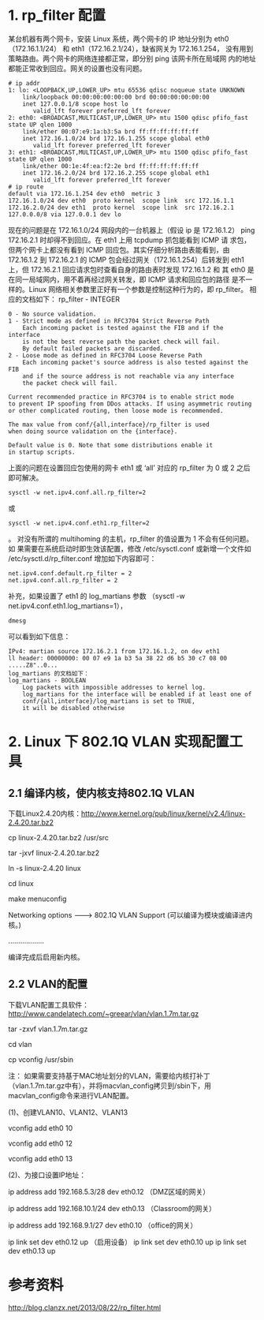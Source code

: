 # 1. rp_filter 配置 #

某台机器有两个网卡，安装 Linux 系统，两个网卡的 IP 地址分别为 eth0（172.16.1.1/24） 和 eth1（172.16.2.1/24），缺省网关为 172.16.1.254， 没有用到策略路由。两个网卡的网络连接都正常，即分别 ping 该网卡所在局域网 内的地址都能正常收到回应。网关的设置也没有问题。

	# ip addr
	1: lo: <LOOPBACK,UP,LOWER_UP> mtu 65536 qdisc noqueue state UNKNOWN
	    link/loopback 00:00:00:00:00:00 brd 00:00:00:00:00:00
	    inet 127.0.0.1/8 scope host lo
	       valid_lft forever preferred_lft forever
	2: eth0: <BROADCAST,MULTICAST,UP,LOWER_UP> mtu 1500 qdisc pfifo_fast state UP qlen 1000
	    link/ether 00:07:e9:1a:b3:5a brd ff:ff:ff:ff:ff:ff
	    inet 172.16.1.0/24 brd 172.16.1.255 scope global eth0
	       valid_lft forever preferred_lft forever
	3: eth1: <BROADCAST,MULTICAST,UP,LOWER_UP> mtu 1500 qdisc pfifo_fast state UP qlen 1000
	    link/ether 00:1e:4f:ea:f2:2e brd ff:ff:ff:ff:ff:ff
	    inet 172.16.2.0/24 brd 172.16.2.255 scope global eth1
	       valid_lft forever preferred_lft forever
	# ip route
	default via 172.16.1.254 dev eth0  metric 3
	172.16.1.0/24 dev eth0  proto kernel  scope link  src 172.16.1.1
	172.16.2.0/24 dev eth1  proto kernel  scope link  src 172.16.2.1
	127.0.0.0/8 via 127.0.0.1 dev lo

现在的问题是在 172.16.1.0/24 网段内的一台机器上（假设 ip 是 172.16.1.2） ping 172.16.2.1 时却得不到回应。在 eth1 上用 tcpdump 抓包能看到 ICMP 请 求包，但两个网卡上都没有看到 ICMP 回应包。其实仔细分析路由表能看到，由 172.16.1.2 到 172.16.2.1 的 ICMP 包会经过网关（172.16.1.254）后转发到 eth1 上，但 172.16.2.1 回应请求包时查看自身的路由表时发现 172.16.1.2 和 其 eth0 是在同一局域网内，用不着再经过网关转发，即 ICMP 请求和回应包的路径 是不一样的。Linux 网络相关参数里正好有一个参数是控制这种行为的，即 rp_filter。 相应的文档如下：
rp_filter - INTEGER

    0 - No source validation.
    1 - Strict mode as defined in RFC3704 Strict Reverse Path
        Each incoming packet is tested against the FIB and if the interface
        is not the best reverse path the packet check will fail.
        By default failed packets are discarded.
    2 - Loose mode as defined in RFC3704 Loose Reverse Path
        Each incoming packet's source address is also tested against the FIB
        and if the source address is not reachable via any interface
        the packet check will fail.

    Current recommended practice in RFC3704 is to enable strict mode
    to prevent IP spoofing from DDos attacks. If using asymmetric routing
    or other complicated routing, then loose mode is recommended.

    The max value from conf/{all,interface}/rp_filter is used
    when doing source validation on the {interface}.

    Default value is 0. Note that some distributions enable it
    in startup scripts.

上面的问题在设置回应包使用的网卡 eth1 或 ‘all’ 对应的 rp_filter 为 0 或 2 之后即可解决。

	sysctl -w net.ipv4.conf.all.rp_filter=2
或

	sysctl -w net.ipv4.conf.eth1.rp_filter=2
。
对没有所谓的 multihoming 的主机，rp_filter 的值设置为 1 不会有任何问题。如 果需要在系统启动时即生效该配置，修改 /etc/sysctl.conf 或新增一个文件如 /etc/sysctl.d/rp_filter.conf 增加如下内容即可：

	net.ipv4.conf.default.rp_filter = 2
	net.ipv4.conf.all.rp_filter = 2

补充，如果设置了 eth1 的 log_martians 参数 （sysctl -w net.ipv4.conf.eth1.log_martians=1），

	dmesg

可以看到如下信息：

	IPv4: martian source 172.16.2.1 from 172.16.1.2, on dev eth1
	ll header: 00000000: 00 07 e9 1a b3 5a 38 22 d6 b5 30 c7 08 00        .....Z8"..0...
	log_martians 的文档如下：
	log_martians - BOOLEAN
	    Log packets with impossible addresses to kernel log.
	    log_martians for the interface will be enabled if at least one of
	    conf/{all,interface}/log_martians is set to TRUE,
	    it will be disabled otherwise


# 2. Linux 下 802.1Q VLAN 实现配置工具 #  
## 2.1 编译内核，使内核支持802.1Q VLAN ##

下载Linux2.4.20内核：http://www.kernel.org/pub/linux/kernel/v2.4/linux-2.4.20.tar.bz2 

cp linux-2.4.20.tar.bz2 /usr/src 

tar -jxvf linux-2.4.20.tar.bz2 

ln -s linux-2.4.20 linux 

cd linux 

make menuconfig 

Networking options ---><M> 802.1Q VLAN Support (可以编译为模块或编译进内核。) 

……………… 

编译完成后启用新内核。 

## 2.2 VLAN的配置  ##

下载VLAN配置工具软件：http://www.candelatech.com/~greear/vlan/vlan.1.7m.tar.gz 

tar -zxvf vlan.1.7m.tar.gz 

cd vlan 

cp vconfig /usr/sbin 

注： 如果需要支持基于MAC地址划分的VLAN，需要给内核打补丁（vlan.1.7m.tar.gz中有），并将macvlan_config拷贝到/sbin下，用macvlan_config命令来进行VLAN配置。 

(1)、创建VLAN10、VLAN12、VLAN13 

vconfig add eth0 10 

vconfig add eth0 12 

vconfig add eth0 13 

(2)、为接口设置IP地址： 

ip address add 192.168.5.3/28 dev eth0.12 （DMZ区域的网关） 

ip address add 192.168.10.1/24 dev eth0.13 （Classroom的网关） 

ip address add 192.168.9.1/27 dev eth0.10 （office的网关） 

ip link set dev eth0.12 up （启用设备） 
ip link set dev eth0.10 up 
ip link set dev eth0.13 up

# 参考资料 #
http://blog.clanzx.net/2013/08/22/rp_filter.html